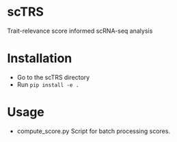 # scTRS
Trait-relevance score informed scRNA-seq analysis

# Installation
- Go to the scTRS directory
- Run `pip install -e .`

# Usage 
- compute_score.py
Script for batch processing scores. 